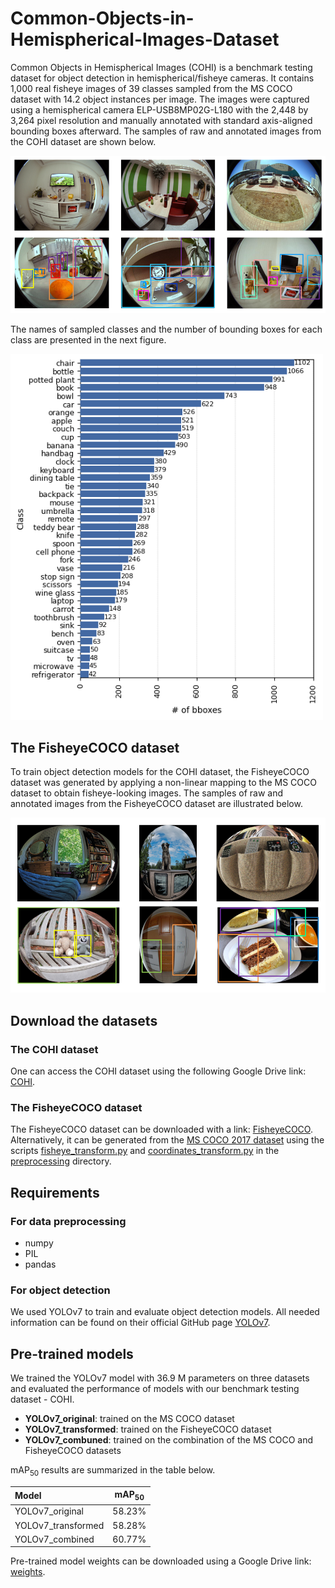 # Common-Objects-in-Hemispherical-Images-Dataset
Common Objects in Hemispherical Images (COHI) is a benchmark testing dataset for object detection in hemispherical/fisheye cameras. It contains 1,000 real fisheye images of 39 classes sampled from the MS COCO dataset with 14.2 object instances per image. The images were captured using a hemispherical camera ELP-USB8MP02G-L180 with the 2,448 by 3,264 pixel resolution and manually annotated with standard axis-aligned bounding boxes afterward. The samples of raw and annotated images from the COHI dataset are shown below.

<img src="https://github.com/IS2AI/Common-Objects-in-Hemispherical-Images-Dataset/blob/main/figures/COHI_samples.PNG" width="750">

The names of sampled classes and the number of bounding boxes for each class are presented in the next figure.

<img src="https://github.com/IS2AI/Common-Objects-in-Hemispherical-Images-Dataset/blob/main/figures/class_distribution.png" width="500">

## The FisheyeCOCO dataset
To train object detection models for the COHI dataset, the FisheyeCOCO dataset was generated by applying a non-linear mapping to the MS COCO dataset to obtain fisheye-looking images. The samples of raw and annotated images from the FisheyeCOCO dataset are illustrated below.

<img src="https://github.com/IS2AI/Common-Objects-in-Hemispherical-Images-Dataset/blob/main/figures/FisheyeCOCO_samples.PNG" width="750">

## Download the datasets
### The COHI dataset
One can access the COHI dataset using the following Google Drive link: [COHI](https://drive.google.com/drive/folders/1-RY4gsC-1VnvCpXsWn1MCBBGPDJG6q3V?usp=sharing).

### The FisheyeCOCO dataset
The FisheyeCOCO dataset can be downloaded with a link: [FisheyeCOCO](https://drive.google.com/file/d/1XmkZV4iCLyBDnBgz2QxVhj8fGKezIts0/view?usp=share_link). Alternatively, it can be generated from the [MS COCO 2017 dataset](http://cocodataset.org) using the scripts [fisheye_transform.py](https://github.com/IS2AI/Common-Objects-in-Hemispherical-Images-Dataset/blob/main/preprocessing/fisheye_transform.py) and [coordinates_transform.py](https://github.com/IS2AI/Common-Objects-in-Hemispherical-Images-Dataset/blob/main/preprocessing/coordinates_transform.py) in the [preprocessing](https://github.com/IS2AI/Common-Objects-in-Hemispherical-Images-Dataset/tree/main/preprocessing) directory.

## Requirements
### For data preprocessing
* numpy
* PIL
* pandas

### For object detection
We used YOLOv7 to train and evaluate object detection models. All needed information can be found on their official GitHub page 
[YOLOv7](https://github.com/WongKinYiu/yolov7). 

## Pre-trained models
We trained the YOLOv7 model with 36.9 M parameters on three datasets and evaluated the performance of models with our benchmark testing dataset - COHI.

- **YOLOv7_original**: trained on the MS COCO dataset
- **YOLOv7_transformed**: trained on the FisheyeCOCO dataset
- **YOLOv7_combuned**: trained on the combination of the MS COCO and FisheyeCOCO datasets

mAP<sub>50</sub> results are summarized in the table below.

| Model | mAP<sub>50</sub> |
| :-- | :-: |
| YOLOv7_original | 58.23% |
| YOLOv7_transformed | 58.28% |
| YOLOv7_combined | 60.77% |

Pre-trained model weights can be downloaded using a Google Drive link: [weights](https://drive.google.com/drive/folders/1bbVMCXfXj-eeYIY0EtAhdcf2BP6-Iz6N?usp=sharing).
